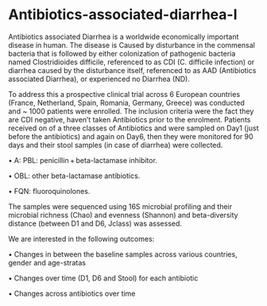 # Antibiotics-associated-diarrhea-I
Antibiotics associated Diarrhea is a worldwide economically important disease in human. The disease is Caused by disturbance in the commensal bacteria that is followed by either colonization of pathogenic bacteria named Clostridioides difficile, referenced to as CDI (C. difficile infection) or diarrhea caused by the disturbance itself, referenced to as AAD (Antibiotics associated Diarrhea), or experienced no Diarrhea (ND).

To address this a prospective clinical trial across 6 European countries (France, Netherland, Spain, Romania, Germany, Greece) was conducted and ~ 1000 patients were enrolled. The inclusion criteria were the fact they are CDI negative, haven’t taken Antibiotics prior to the enrolment. Patients received on of a three classes of Antibiotics and were sampled on Day1 (just before the antibiotics) and again on Day6, then they were monitored for 90 days and their stool samples (in case of diarrhea) were collected. 

•	A: PBL: penicillin + beta-lactamase inhibitor. 


•	OBL: other beta-lactamase antibiotics. 


•	FQN: fluoroquinolones.


The samples were sequenced using 16S microbial profiling and their microbial richness (Chao) and evenness (Shannon) and beta-diversity distance (between D1 and D6, Jclass) was assessed.


We are interested in the following outcomes:


•	Changes in between the baseline samples across various countries, gender and age-stratas

•	Changes over time (D1, D6 and Stool) for each antibiotic

•	Changes across antibiotics over time
